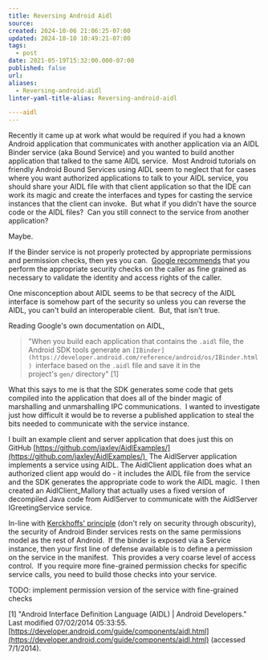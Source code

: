 ```yaml
---
title: Reversing Android Aidl
source: 
created: 2024-10-06 21:06:25-07:00
updated: 2024-10-10 10:49:21-07:00
tags:
  - post
date: 2021-05-19T15:32:00.000-07:00
published: false
url: 
aliases:
  - Reversing-android-aidl
linter-yaml-title-alias: Reversing-android-aidl

----aidl
---
```



Recently it came up at work what would be required if you had a known Android application that communicates with another application via an AIDL Binder service (aka Bound Service) and you wanted to build another application that talked to the same AIDL service.  Most Android tutorials on friendly Android Bound Services using AIDL seem to neglect that for cases where you want authorized applications to talk to your AIDL service, you should share your AIDL file with that client application so that the IDE can work its magic and create the interfaces and types for casting the service instances that the client can invoke.  But what if you didn't have the source code or the AIDL files?  Can you still connect to the service from another application?  
  
Maybe.  
  
If the Binder service is not properly protected by appropriate permissions and permission checks, then yes you can.  [Google recommends](https://developer.android.com/training/articles/security-tips.html#Services) that you perform the appropriate security checks on the caller as fine grained as necessary to validate the identity and access rights of the caller.  
  
One misconception about AIDL seems to be that secrecy of the AIDL interface is somehow part of the security so unless you can reverse the AIDL, you can't build an interoperable client.  But, that isn't true.  
  
Reading Google's own documentation on AIDL,  

> "When you build each application that contains the `.aidl` file, the Android SDK tools generate an `[IBinder](https://developer.android.com/reference/android/os/IBinder.html) `interface based on the `.aidl` file and save it in the project's `gen/` directory" \[1\]

What this says to me is that the SDK generates some code that gets compiled into the application that does all of the binder magic of marshalling and unmarshalling IPC communications.  I wanted to investigate just how difficult it would be to reverse a published application to steal the bits needed to communicate with the service instance.  
  
I built an example client and server application that does just this on GitHub [https://github.com/jaxley/AidlExamples/](https://github.com/jaxley/AidlExamples/)  The AidlServer application implements a service using AIDL. The AidlClient application does what an authorized client app would do - it includes the AIDL file from the service and the SDK generates the appropriate code to work the AIDL magic.  I then created an AidlClient\_Mallory that actually uses a fixed version of decompiled Java code from AidlServer to communicate with the AidlServer IGreetingService service.  
  
In-line with [Kerckhoffs' principle](https://en.wikipedia.org/wiki/Kerckhoffs's_principle) (don't rely on security through obscurity), the security of Android Binder services rests on the same permissions model as the rest of Android.  If the binder is exposed via a Service instance, then your first line of defense available is to define a permission on the service in the manifest.  This provides a very coarse level of access control.  If you require more fine-grained permission checks for specific service calls, you need to build those checks into your service.  
  
TODO: implement permission version of the service with fine-grained checks  
  
\[1\] "Android Interface Definition Language (AIDL) | Android Developers." Last modified 07/02/2014 05:33:55. [https://developer.android.com/guide/components/aidl.html](https://developer.android.com/guide/components/aidl.html) (accessed 7/1/2014).